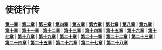 # 使徒行传
 **[第一章](圣经/圣经(吕振中译本)/lzz/510/001.md)** |
 **[第二章](圣经/圣经(吕振中译本)/lzz/510/002.md)** |
 **[第三章](圣经/圣经(吕振中译本)/lzz/510/003.md)** |
 **[第四章](圣经/圣经(吕振中译本)/lzz/510/004.md)** |
 **[第五章](圣经/圣经(吕振中译本)/lzz/510/005.md)** |
 **[第六章](圣经/圣经(吕振中译本)/lzz/510/006.md)** |
 **[第七章](圣经/圣经(吕振中译本)/lzz/510/007.md)** |
 **[第八章](圣经/圣经(吕振中译本)/lzz/510/008.md)** |
 **[第九章](圣经/圣经(吕振中译本)/lzz/510/009.md)** |
 **[第十章](圣经/圣经(吕振中译本)/lzz/510/010.md)** |
 **[第十一章](圣经/圣经(吕振中译本)/lzz/510/011.md)** |
 **[第十二章](圣经/圣经(吕振中译本)/lzz/510/012.md)** |
 **[第十三章](圣经/圣经(吕振中译本)/lzz/510/013.md)** |
 **[第十四章](圣经/圣经(吕振中译本)/lzz/510/014.md)** |
 **[第十五章](圣经/圣经(吕振中译本)/lzz/510/015.md)** |
 **[第十六章](圣经/圣经(吕振中译本)/lzz/510/016.md)** |
 **[第十七章](圣经/圣经(吕振中译本)/lzz/510/017.md)** |
 **[第十八章](圣经/圣经(吕振中译本)/lzz/510/018.md)** |
 **[第十九章](圣经/圣经(吕振中译本)/lzz/510/019.md)** |
 **[第二十章](圣经/圣经(吕振中译本)/lzz/510/020.md)** |
 **[第二十一章](圣经/圣经(吕振中译本)/lzz/510/021.md)** |
 **[第二十二章](圣经/圣经(吕振中译本)/lzz/510/022.md)** |
 **[第二十三章](圣经/圣经(吕振中译本)/lzz/510/023.md)** |
 **[第二十四章](圣经/圣经(吕振中译本)/lzz/510/024.md)** |
 **[第二十五章](圣经/圣经(吕振中译本)/lzz/510/025.md)** |
 **[第二十六章](圣经/圣经(吕振中译本)/lzz/510/026.md)** |
 **[第二十七章](圣经/圣经(吕振中译本)/lzz/510/027.md)** |
 **[第二十八章](圣经/圣经(吕振中译本)/lzz/510/028.md)**